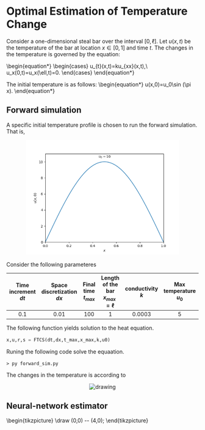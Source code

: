 # Optimal Estimation of Temperature Change
Consider a one-dimensional steal bar over the interval $[0,\ell]$. Let $u(x,t)$ be the temperature of the bar at location $x\in [0,1]$ and time $t$. The changes in the temperature is governed by the equation:


\begin{equation*}
\begin{cases}
u_{t}(x,t)=ku_{xx}(x,t),\\
u_x(0,t)=u_x(\ell,t)=0.
\end{cases}
\end{equation*}


The initial temperature is as follows:
\begin{equation*}
u(x,0)=u_0\sin (\pi x).
\end{equation*}

## Forward simulation
A specific initial temperature profile is chosen to run the forward simulation. That is,

<p align="center">
<img src="figs/u0.png" alt="drawing" width="400"/>
</p>

Consider the following parameteres

|Time increment $dt$|Space discretization $dx$|Final time $t_{max}$|Length of the bar $x_{max}=\ell$|conductivity $k$|Max temperature $u_0$|
|:------------------:|:-----------------------:|:--------------:|:------------------------:|:--------------:|:-----------------:|
|         0.1       |            0.01         |       100       |            1            |      0.0003     |         5        |

The following function yields solution to the heat equation.

```python
x,u,r,s = FTCS(dt,dx,t_max,x_max,k,u0)
```

Runing the following code solve the equaation.

```
> py forward_sim.py
```

The changes in the temperature is according to

<p align="center">
<img src="gifs/temp.gif" alt="drawing" width="400"/>
</p>

## Neural-network estimator

\begin{tikzpicture}
\draw (0,0) -- (4,0);
\end{tikzpicture}
